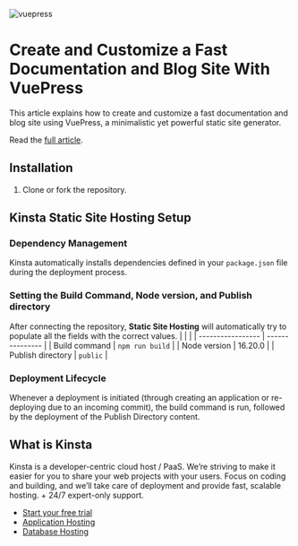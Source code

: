 ![vuepress](https://github.com/olawanlejoel/vuepress-starter-docs-blog/assets/57611810/3c3605fe-133c-45c7-9320-5ea097e0be76)

# Create and Customize a Fast Documentation and Blog Site With VuePress

This article explains how to create and customize a fast documentation and blog site using VuePress, a minimalistic yet powerful static site generator.

Read the [full article](https://kinsta.com/blog/vuepress/).

## Installation
1. Clone or fork the repository.

## Kinsta Static Site Hosting Setup
### Dependency Management

Kinsta automatically installs dependencies defined in your `package.json` file during the deployment process.

### Setting the Build Command, Node version, and Publish directory

After connecting the repository, **Static Site Hosting** will automatically try to populate all the fields with the correct values.
|                   |                 |
| ----------------- | --------------- |
| Build command     | `npm run build` |
| Node version      | 16.20.0         |
| Publish directory | `public`        |


### Deployment Lifecycle

Whenever a deployment is initiated (through creating an application or re-deploying due to an incoming commit), the build command is run, followed by the deployment of the Publish Directory content.

## What is Kinsta
Kinsta is a developer-centric cloud host / PaaS. We’re striving to make it easier for you to share your web projects with your users. Focus on coding and building, and we’ll take care of deployment and provide fast, scalable hosting. + 24/7 expert-only support.

- [Start your free trial](https://kinsta.com/signup/?product_type=app-db)
- [Application Hosting](https://kinsta.com/application-hosting)
- [Database Hosting](https://kinsta.com/database-hosting)
